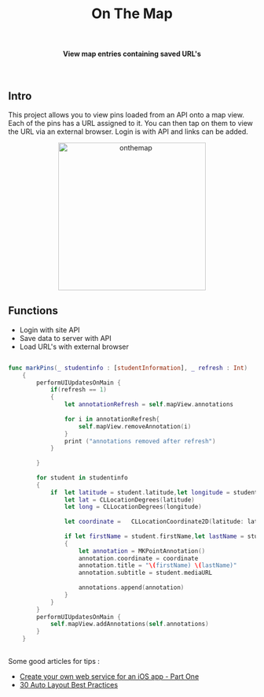 <h1 align="center"> On The Map </h1> <br>

<h4 align="center">View map entries containing saved URL's</h4> <br>
 

## Intro

This project allows you to view pins loaded from an API onto a map view. Each of the pins has a URL assigned to it. You can then tap on them to view the URL via an external browser. Login is with API and links can be added. 

<p align="center">
  <img alt="onthemap" title="onthemap" src="screenshots/onthemap1.gif" width=300>
</p>

## Functions 
* Login with site API
* Save data to server with API
* Load URL's with external browser


``` swift

func markPins(_ studentinfo : [studentInformation], _ refresh : Int)
    {
        performUIUpdatesOnMain {
            if(refresh == 1)
            {
                let annotationRefresh = self.mapView.annotations
                
                for i in annotationRefresh{
                    self.mapView.removeAnnotation(i)
                }
                print ("annotations removed after refresh")
            }
            
        }
        
        for student in studentinfo
        {
            if  let latitude = student.latitude,let longitude = student.longitude{
                let lat = CLLocationDegrees(latitude)
                let long = CLLocationDegrees(longitude)
                
                let coordinate =   CLLocationCoordinate2D(latitude: lat, longitude: long)
                
                if let firstName = student.firstName,let lastName = student.lastName
                {
                    let annotation = MKPointAnnotation()
                    annotation.coordinate = coordinate
                    annotation.title = "\(firstName) \(lastName)"
                    annotation.subtitle = student.mediaURL
                    
                    annotations.append(annotation)
                }
            }
        }
        performUIUpdatesOnMain {
            self.mapView.addAnnotations(self.annotations)
        }
    }
    
```


Some good articles for tips : <br>
* <a href="https://www.techrepublic.com/blog/software-engineer/create-your-own-web-service-for-an-ios-app-part-one/">Create your own web service for an iOS app - Part One</a> <br>
* <a href="https://blog.supereasyapps.com/30-auto-layout-best-practices/#layout-ui-for-one-iphone">30 Auto Layout Best Practices</a>
